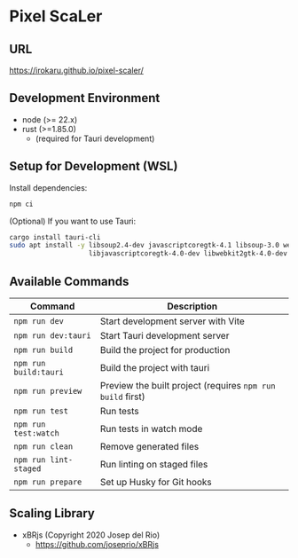 # Pixel ScaLer

## URL

https://irokaru.github.io/pixel-scaler/

## Development Environment

* node (>= 22.x)
* rust (>=1.85.0)
  * (required for Tauri development)

## Setup for Development (WSL)

Install dependencies:

```sh
npm ci
```

(Optional) If you want to use Tauri:

```sh
cargo install tauri-cli
sudo apt install -y libsoup2.4-dev javascriptcoregtk-4.1 libsoup-3.0 webkit2gtk-4.1 \
                    libjavascriptcoregtk-4.0-dev libwebkit2gtk-4.0-dev librsvg2-dev
```

## Available Commands

| Command               | Description                                                |
|-----------------------|------------------------------------------------------------|
| `npm run dev`         | Start development server with Vite                         |
| `npm run dev:tauri`   | Start Tauri development server                             |
| `npm run build`       | Build the project for production                           |
| `npm run build:tauri` | Build the project with tauri                               |
| `npm run preview`     | Preview the built project (requires `npm run build` first) |
| `npm run test`        | Run tests                                                  |
| `npm run test:watch`  | Run tests in watch mode                                    |
| `npm run clean`       | Remove generated files                                     |
| `npm run lint-staged` | Run linting on staged files                                |
| `npm run prepare`     | Set up Husky for Git hooks                                 |

## Scaling Library

* xBRjs (Copyright 2020 Josep del Rio)
  * https://github.com/joseprio/xBRjs
